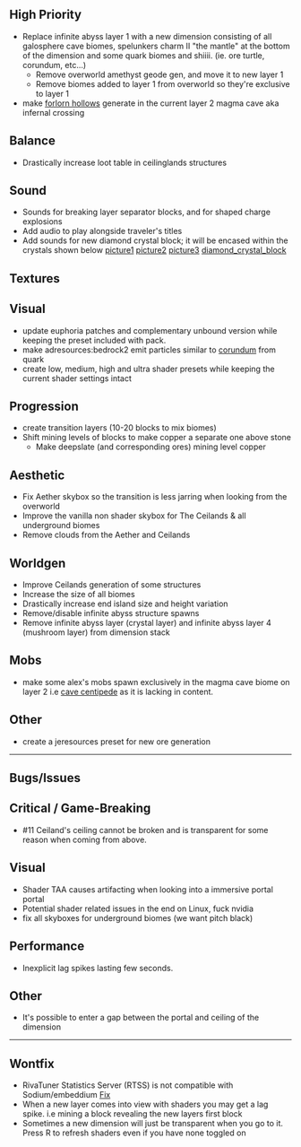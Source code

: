 ## High Priority
- Replace infinite abyss layer 1 with a new dimension consisting of all galosphere cave biomes, spelunkers charm II "the mantle" at the bottom of the dimension and some quark biomes and shiiii. (ie. ore turtle, corundum, etc...)
    - Remove overworld amethyst geode gen, and move it to new layer 1
    - Remove biomes added to layer 1 from overworld so they're exclusive to layer 1
- make [forlorn hollows](https://alexscaves.wiki.gg/wiki/Forlorn_Hollows) generate in the current layer 2 magma cave aka infernal crossing

## Balance
- Drastically increase loot table in ceilinglands structures

## Sound
- Sounds for breaking layer separator blocks, and for shaped charge explosions
- Add audio to play alongside traveler's titles
- Add sounds for new diamond crystal block; it will be encased within the crystals shown below
    [picture1](https://cdn.discordapp.com/attachments/1285851264684523591/1291489661885222933/2024-10-03_12.46.55.png?ex=670048fa&is=66fef77a&hm=6c61ca509377ec9bd80bf70b0689f27d3e572a225677ae7256c1052e984d1c01&) 
    [picture2](https://media.discordapp.net/attachments/1285851264684523591/1291489662606639175/2024-10-03_12.46.59.png?ex=670048fa&is=66fef77a&hm=9a3ee5d0645c42180274fab128a6cbf920614740d98e035c8c2e65bbd5d40b40&=&format=webp&quality=lossless&width=1708&height=897) 
    [picture3](https://media.discordapp.net/attachments/1285851264684523591/1291489663164350546/2024-10-03_12.47.02.png?ex=670048fa&is=66fef77a&hm=aed53e6dfc3b9da148ae8530ad4230e61975bb99f6592a3d2e8e79a4abf7c693&=&format=webp&quality=lossless&width=1708&height=897) 
    [diamond_crystal_block](https://media.discordapp.net/attachments/1285851264684523591/1291489663625990276/2024-10-03_12.56.22.png?ex=670048fa&is=66fef77a&hm=19da090594fb20e45c0bb53c32c853f684f3d178c65096eaf8d02116101c93c1&=&format=webp&quality=lossless&width=1708&height=897)

## Textures

## Visual
- update euphoria patches and complementary unbound version while keeping the preset included with pack.
- make adresources:bedrock2 emit particles similar to [corundum](https://media.discordapp.net/attachments/1285851264684523591/1291495321469190235/2024-10-03_13.21.06.png?ex=67004e3f&is=66fefcbf&hm=d28e13401c8d4f9254583492be917e7305a016e752d3e98a58c9ba65dc006595&=&format=webp&quality=lossless&width=1708&height=897) from quark
- create low, medium, high and ultra shader presets while keeping the current shader settings intact

## Progression
- create transition layers (10-20 blocks to mix biomes)
- Shift mining levels of blocks to make copper a separate one above stone
    - Make deepslate (and corresponding ores) mining level copper 

## Aesthetic
- Fix Aether skybox so the transition is less jarring when looking from the overworld
- Improve the vanilla non shader skybox for The Ceilands & all underground biomes
- Remove clouds from the Aether and Ceilands

## Worldgen
- Improve Ceilands generation of some structures
- Increase the size of all biomes
- Drastically increase end island size and height variation
- Remove/disable infinite abyss structure spawns
- Remove infinite abyss layer (crystal layer) and infinite abyss layer 4 (mushroom layer) from dimension stack

## Mobs
- make some alex's mobs spawn exclusively in the magma cave biome on layer 2 i.e [cave centipede](https://alexs-mobs-unofficial.fandom.com/wiki/Cave_Centipede) as it is lacking in content.

## Other
- create a jeresources preset for new ore generation


-----
## Bugs/Issues

## Critical / Game-Breaking
- #11 Ceiland's ceiling cannot be broken and is transparent for some reason when coming from above.

## Visual
- Shader TAA causes artifacting when looking into a immersive portal portal  
- Potential shader related issues in the end on Linux, fuck nvidia
- fix all skyboxes for underground biomes (we want pitch black)

## Performance
- Inexplicit lag spikes lasting few seconds.

## Other
- It's possible to enter a gap between the portal and ceiling of the dimension

-----
## Wontfix
- RivaTuner Statistics Server (RTSS) is not compatible with Sodium/embeddium [Fix](https://github.com/CaffeineMC/sodium-fabric/wiki/Known-Issues#rtss-incompatible)  
- When a new layer comes into view with shaders you may get a lag spike. i.e mining a block revealing the new layers first block
- Sometimes a new dimension will just be transparent when you go to it. Press R to refresh shaders even if you have none toggled on
